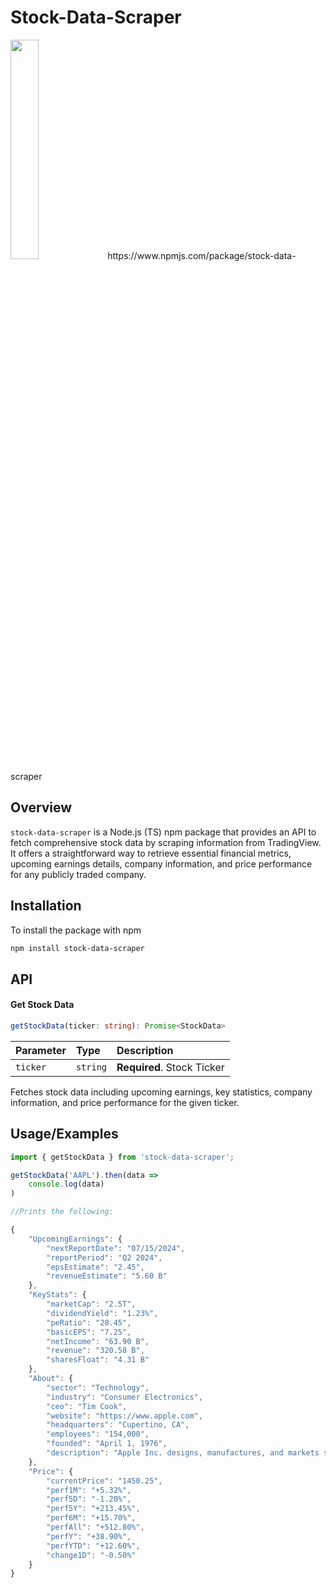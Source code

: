 # Stock-Data-Scraper
<img class="giphy-gif-img giphy-img-loaded" src="https://media1.giphy.com/media/v1.Y2lkPTc5MGI3NjExaXFub2JzZThzbW1pZGpiajk3aGs4OTdseGZsbnJpMGE0c3R2dDJxeSZlcD12MV9pbnRlcm5hbF9naWZfYnlfaWQmY3Q9Zw/WDE4UjuhQSWh0GiHQZ/giphy.gif" width="30%" height="30%">
https://www.npmjs.com/package/stock-data-scraper

## Overview
`stock-data-scraper` is a Node.js (TS) npm package that provides an API to fetch comprehensive stock data by scraping information from TradingView. It offers a straightforward way to retrieve essential financial metrics, upcoming earnings details, company information, and price performance for any publicly traded company.

## Installation

To install the package with npm

```bash
npm install stock-data-scraper
```
    
## API


#### Get Stock Data

```typescript
getStockData(ticker: string): Promise<StockData>
```

| Parameter | Type     | Description                |
| :-------- | :------- | :------------------------- |
| `ticker` | `string` | **Required**. Stock Ticker |

Fetches stock data including upcoming earnings, key statistics, company information, and price performance for the given ticker.


## Usage/Examples

```typescript
import { getStockData } from 'stock-data-scraper';

getStockData('AAPL').then(data => 
    console.log(data)
) 

//Prints the following:

{
    "UpcomingEarnings": {
        "nextReportDate": "07/15/2024",
        "reportPeriod": "Q2 2024",
        "epsEstimate": "2.45",
        "revenueEstimate": "5.60 B"
    },
    "KeyStats": {
        "marketCap": "2.5T",
        "dividendYield": "1.23%",
        "peRatio": "28.45",
        "basicEPS": "7.25",
        "netIncome": "63.90 B",
        "revenue": "320.58 B",
        "sharesFloat": "4.31 B"
    },
    "About": {
        "sector": "Technology",
        "industry": "Consumer Electronics",
        "ceo": "Tim Cook",
        "website": "https://www.apple.com",
        "headquarters": "Cupertino, CA",
        "employees": "154,000",
        "founded": "April 1, 1976",
        "description": "Apple Inc. designs, manufactures, and markets smartphones, personal computers, and other consumer electronics."
    },
    "Price": {
        "currentPrice": "1450.25",
        "perf1M": "+5.32%",
        "perf5D": "-1.20%",
        "perf5Y": "+213.45%",
        "perf6M": "+15.70%",
        "perfAll": "+512.80%",
        "perfY": "+38.90%",
        "perfYTD": "+12.60%",
        "change1D": "-0.50%"
    }
}


```

